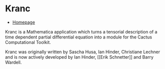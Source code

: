 # Kranc

- [Homepage](http://kranccode.org/index.html) 

Kranc is a Mathematica application which turns a tensorial description of a time dependent partial differential equation into a module for the Cactus Computational Toolkit.


Kranc was originally written by Sascha Husa, Ian Hinder, Christiane Lechner and is now actively developed by Ian Hinder, [[Erik Schnetter]] and Barry Wardell.